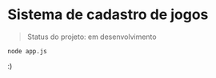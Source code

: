 <h1> Sistema de cadastro de jogos </h1>

> Status do projeto: em desenvolvimento

````
node app.js

````
:)